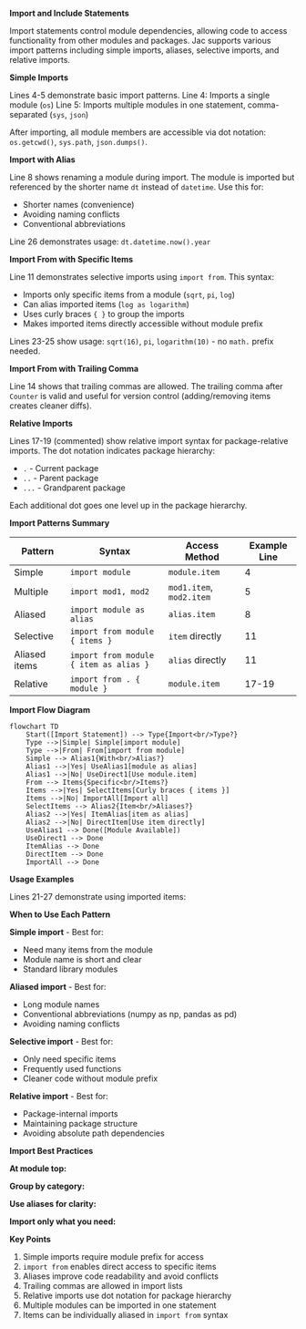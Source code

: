 **Import and Include Statements**

Import statements control module dependencies, allowing code to access functionality from other modules and packages. Jac supports various import patterns including simple imports, aliases, selective imports, and relative imports.

**Simple Imports**

Lines 4-5 demonstrate basic import patterns. Line 4: Imports a single module (`os`)
Line 5: Imports multiple modules in one statement, comma-separated (`sys`, `json`)

After importing, all module members are accessible via dot notation: `os.getcwd()`, `sys.path`, `json.dumps()`.

**Import with Alias**

Line 8 shows renaming a module during import. The module is imported but referenced by the shorter name `dt` instead of `datetime`. Use this for:
- Shorter names (convenience)
- Avoiding naming conflicts
- Conventional abbreviations

Line 26 demonstrates usage: `dt.datetime.now().year`

**Import From with Specific Items**

Line 11 demonstrates selective imports using `import from`. This syntax:
- Imports only specific items from a module (`sqrt`, `pi`, `log`)
- Can alias imported items (`log as logarithm`)
- Uses curly braces `{ }` to group the imports
- Makes imported items directly accessible without module prefix

Lines 23-25 show usage: `sqrt(16)`, `pi`, `logarithm(10)` - no `math.` prefix needed.

**Import From with Trailing Comma**

Line 14 shows that trailing commas are allowed. The trailing comma after `Counter` is valid and useful for version control (adding/removing items creates cleaner diffs).

**Relative Imports**

Lines 17-19 (commented) show relative import syntax for package-relative imports. The dot notation indicates package hierarchy:
- `.` - Current package
- `..` - Parent package
- `...` - Grandparent package

Each additional dot goes one level up in the package hierarchy.

**Import Patterns Summary**

| Pattern | Syntax | Access Method | Example Line |
|---------|--------|---------------|--------------|
| Simple | `import module` | `module.item` | 4 |
| Multiple | `import mod1, mod2` | `mod1.item`, `mod2.item` | 5 |
| Aliased | `import module as alias` | `alias.item` | 8 |
| Selective | `import from module { items }` | `item` directly | 11 |
| Aliased items | `import from module { item as alias }` | `alias` directly | 11 |
| Relative | `import from . { module }` | `module.item` | 17-19 |

**Import Flow Diagram**

```mermaid
flowchart TD
    Start([Import Statement]) --> Type{Import<br/>Type?}
    Type -->|Simple| Simple[import module]
    Type -->|From| From[import from module]
    Simple --> Alias1{With<br/>Alias?}
    Alias1 -->|Yes| UseAlias1[module as alias]
    Alias1 -->|No| UseDirect1[Use module.item]
    From --> Items{Specific<br/>Items?}
    Items -->|Yes| SelectItems[Curly braces { items }]
    Items -->|No| ImportAll[Import all]
    SelectItems --> Alias2{Item<br/>Aliases?}
    Alias2 -->|Yes| ItemAlias[item as alias]
    Alias2 -->|No| DirectItem[Use item directly]
    UseAlias1 --> Done([Module Available])
    UseDirect1 --> Done
    ItemAlias --> Done
    DirectItem --> Done
    ImportAll --> Done
```

**Usage Examples**

Lines 21-27 demonstrate using imported items:

**When to Use Each Pattern**

**Simple import** - Best for:
- Need many items from the module
- Module name is short and clear
- Standard library modules

**Aliased import** - Best for:
- Long module names
- Conventional abbreviations (numpy as np, pandas as pd)
- Avoiding naming conflicts

**Selective import** - Best for:
- Only need specific items
- Frequently used functions
- Cleaner code without module prefix

**Relative import** - Best for:
- Package-internal imports
- Maintaining package structure
- Avoiding absolute path dependencies

**Import Best Practices**

**At module top:**

**Group by category:**

**Use aliases for clarity:**

**Import only what you need:**

**Key Points**

1. Simple imports require module prefix for access
2. `import from` enables direct access to specific items
3. Aliases improve code readability and avoid conflicts
4. Trailing commas are allowed in import lists
5. Relative imports use dot notation for package hierarchy
6. Multiple modules can be imported in one statement
7. Items can be individually aliased in `import from` syntax
